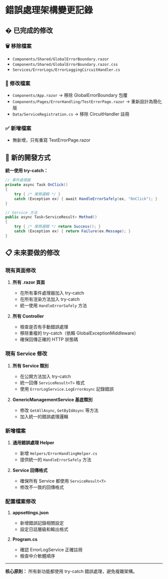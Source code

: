 # 錯誤處理架構變更記錄

## � 已完成的修改

### 🗑️ 移除檔案
- `Components/Shared/GlobalErrorBoundary.razor`
- `Components/Shared/GlobalErrorBoundary.razor.css`  
- `Services/ErrorLogs/ErrorLoggingCircuitHandler.cs`

### 🔧 修改檔案
- `Components/App.razor` → 移除 GlobalErrorBoundary 包覆
- `Components/Pages/ErrorHandling/TestErrorPage.razor` → 重新設計為簡化版
- `Data/ServiceRegistration.cs` → 移除 CircuitHandler 註冊

### ✅ 新增檔案
- 無新增，只有重寫 TestErrorPage.razor

## 🎯 新的開發方式

**統一使用 try-catch：**

```csharp
// 事件處理器
private async Task OnClick()
{
    try { /* 業務邏輯 */ }
    catch (Exception ex) { await HandleErrorSafely(ex, "OnClick"); }
}

// Service 方法
public async Task<ServiceResult> Method()
{
    try { /* 業務邏輯 */ return Success(); }
    catch (Exception ex) { return Failure(ex.Message); }
}
```

## 📋 未來要做的修改

### 現有頁面修改
1. **所有 .razor 頁面**
   - 在所有事件處理器加入 try-catch
   - 在所有渲染方法加入 try-catch
   - 統一使用 `HandleErrorSafely` 方法

2. **所有 Controller**
   - 檢查是否有手動錯誤處理
   - 移除重複的 try-catch（依賴 GlobalExceptionMiddleware）
   - 確保回傳正確的 HTTP 狀態碼

### 現有 Service 修改
1. **所有 Service 類別**
   - 在公開方法加入 try-catch
   - 統一回傳 `ServiceResult<T>` 格式
   - 使用 `ErrorLogService.LogErrorAsync` 記錄錯誤

2. **GenericManagementService 基底類別**
   - 修改 `GetAllAsync`, `GetByIdAsync` 等方法
   - 加入統一的錯誤處理邏輯

### 新增檔案
1. **通用錯誤處理 Helper**
   - 新增 `Helpers/ErrorHandlingHelper.cs`
   - 提供統一的 `HandleErrorSafely` 方法

2. **Service 回傳格式**
   - 確保所有 Service 都使用 `ServiceResult<T>`
   - 修改不一致的回傳格式

### 配置檔案修改
1. **appsettings.json**
   - 新增錯誤記錄相關設定
   - 設定日誌層級和輸出格式

2. **Program.cs**
   - 確認 ErrorLogService 正確註冊
   - 檢查中介軟體順序

---

**核心原則：** 所有新功能都使用 try-catch 錯誤處理，避免複雜架構。
